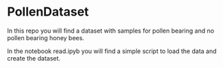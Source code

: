 # PollenDataset

In this repo you will find a dataset with samples for pollen bearing and no pollen bearing honey bees. 

In the notebook read.ipyb you will find a simple script to load the data and create the dataset. 


